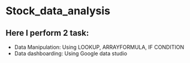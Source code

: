 # Stock_data_analysis
## Here I perform 2 task:
- Data Manipulation: Using LOOKUP, ARRAYFORMULA, IF CONDITION
- Data dashboarding: Using Google data studio

